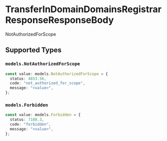 # TransferInDomainDomainsRegistrarResponseResponseBody

NotAuthorizedForScope


## Supported Types

### `models.NotAuthorizedForScope`

```typescript
const value: models.NotAuthorizedForScope = {
  status: 4853.56,
  code: "not_authorized_for_scope",
  message: "<value>",
};
```

### `models.Forbidden`

```typescript
const value: models.Forbidden = {
  status: 7108.3,
  code: "forbidden",
  message: "<value>",
};
```

